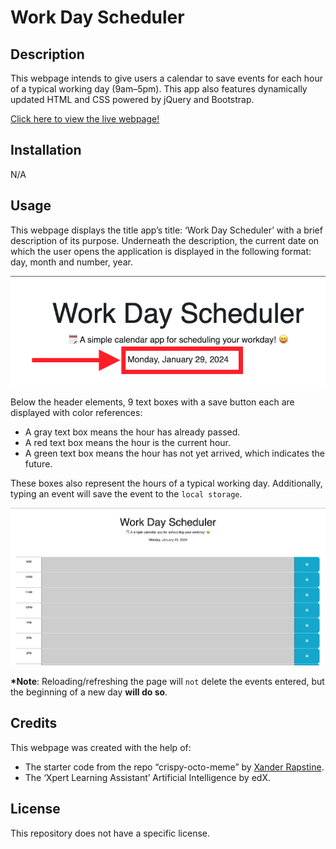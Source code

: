 # Work Day Scheduler

## Description

This webpage intends to give users a calendar to save events for each hour of a typical working day (9am–5pm). This app also features dynamically updated HTML and CSS powered by jQuery and Bootstrap.

[Click here to view the live webpage!](https://marcusmr15.github.io/work-day-scheduler/)

## Installation

N/A

## Usage

This webpage displays the title app’s title: ‘Work Day Scheduler’ with a brief description of its purpose. Underneath the description, the current date on which the user opens the application is displayed in the following format: day, month and number, year.

![Screenshot of the date updated automatically by jQuery so every user can see the current date](/assets/images/jquery-currentdate.png)

Below the header elements, 9 text boxes with a save button each are displayed with color references:

* A gray text box means the hour has already passed.
* A red text box means the hour is the current hour.
* A green text box means the hour has not yet arrived, which indicates the future.

These boxes also represent the hours of a typical working day. Additionally, typing an event will save the event to the `local storage`.

![Screenshot of the general overview of the webpage: “Work Day Scheduler”](/assets/images/webpage-preview-calendar.png)

__*Note__: Reloading/refreshing the page will `not` delete the events entered, but the beginning of a new day __will do so__.

## Credits

This webpage was created with the help of:
* The starter code from the repo “crispy-octo-meme” by [Xander Rapstine](https://github.com/Xandromus).
* The ‘Xpert Learning Assistant’ Artificial Intelligence by edX.

## License

This repository does not have a specific license.

